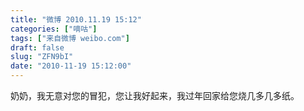 ```yaml
---
title: "微博 2010.11.19 15:12"
categories: ["嘀咕"]
tags: ["来自微博 weibo.com"]
draft: false
slug: "ZFN9bI"
date: "2010-11-19 15:12:00"
---
```


<p>奶奶，我无意对您的冒犯，您让我好起来，我过年回家给您烧几多几多纸。 ​​​​</p>
